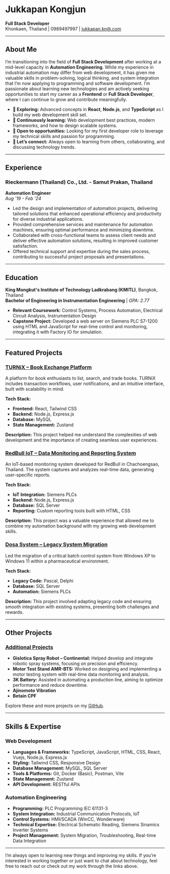 # Jukkapan Kongjun

**Full Stack Developer**  
Khonkaen, Thailand | 0989497997 | [jukkapan.kn@.com](mailto:jukkapan.kn@.com)

---

## About Me

I’m transitioning into the field of **Full Stack Development** after working at a mid-level capacity in **Automation Engineering**. While my experience in industrial automation may differ from web development, it has given me valuable skills in problem-solving, logical thinking, and system integration that I’m now applying to programming and software development. I’m passionate about learning new technologies and am actively seeking opportunities to start my career as a **Frontend** or **Full Stack Developer**, where I can continue to grow and contribute meaningfully.

- **🔭 Exploring:** Advanced concepts in **React**, **Node.js**, and **TypeScript** as I build my web development skill set.
- **🌱 Continuously learning:** Web development best practices, modern frameworks, and how to design scalable systems.
- **💼 Open to opportunities:** Looking for my first developer role to leverage my technical skills and passion for programming.
- **💬 Let’s connect:** Always open to learning from others, collaborating, and discussing technology trends.

---

## Experience

### Rieckermann (Thailand) Co., Ltd. - Samut Prakan, Thailand  
**Automation Engineer**  
*Aug '19 - Feb '24*  
- Led the design and implementation of automation projects, delivering tailored solutions that enhanced operational efficiency and productivity for diverse industrial applications.
- Provided comprehensive services and maintenance for automation machines, ensuring optimal performance and minimizing downtime.
- Collaborated with cross-functional teams to assess client needs and deliver effective automation solutions, resulting in improved customer satisfaction.
- Offered technical support and expertise during the sales process, contributing to successful project proposals and presentations.

---

## Education

**King Mongkut's Institute of Technology Ladkrabang (KMITL)**, Bangkok, Thailand  
**Bachelor of Engineering in Instrumentation Engineering** | *GPA: 2.77*  
- **Relevant Coursework:** Control Systems, Process Automation, Electrical Circuit Analysis, Instrumentation Design
- **Capstone Project:** Developed a web server on Siemens PLC S7-1200 using HTML and JavaScript for real-time control and monitoring, integrating it with Factory IO for simulation.
---

## Featured Projects

### [TURNiX – Book Exchange Platform](https://github.com/yourusername/turnix)
A platform for book enthusiasts to list, search, and trade books. TURNiX includes transaction workflows, user notifications, and an intuitive interface, built with scalability in mind.

**Tech Stack:**
- **Frontend:** React, Tailwind CSS
- **Backend:** Node.js, Express.js
- **Database:** MySQL
- **State Management:** Zustand

**Description:**
This project helped me understand the complexities of web development and the importance of creating seamless user experiences.

### [RedBull IoT – Data Monitoring and Reporting System](https://github.com/yourusername/redbull-iot)
An IoT-based monitoring system developed for RedBull in Chachoengsao, Thailand. The system captures and analyzes real-time data, generating user-specific reports.

**Tech Stack:**
- **IoT Integration:** Siemens PLCs
- **Backend:** Node.js, Express.js
- **Database:** SQL Server
- **Reporting:** Custom reporting tools built with HTML, CSS

**Description:**
This project was a valuable experience that allowed me to combine my automation background with my growing web development skills.

### [Dosa System – Legacy System Migration](https://github.com/yourusername/legacy-system-migration)
Led the migration of a critical batch control system from Windows XP to Windows 11 within a pharmaceutical environment.

**Tech Stack:**
- **Legacy Code:** Pascal, Delphi
- **Database:** SQL Server
- **Automation:** Siemens PLCs

**Description:**
This project involved adapting legacy code and ensuring smooth integration with existing systems, presenting both challenges and rewards.

---

## Other Projects

### [Additional Projects](https://github.com/yourusername/other-projects)
- **Gislotica Spray Robot – Continental:** Helped develop and integrate robotic spray systems, focusing on precision and efficiency.
- **Motor Test Stand AMR-BTS:** Worked on designing and implementing a motor testing system with real-time data monitoring and analysis.
- **3K Battery:** Assisted in automating a production line, aiming to optimize performance and reduce downtime.
- **Ajinomoto Vibration**
- **Betain CPF**

Explore these and more projects on my [GitHub](https://github.com/Not-Jukkapan?tab=repositories).

---

## Skills & Expertise

### Web Development
- **Languages & Frameworks:** TypeScript, JavaScript, HTML, CSS, React, Vuejs, Node.js, Express.js
- **Styling:** Tailwind CSS, Responsive Design
- **Database Management:** MySQL, SQL Server
- **Tools & Platforms:** Git, Docker (Basic), Postman, Vite
- **State Management:** Zustand
- **API Development:** RESTful APIs

### Automation Engineering
- **Programming:** PLC Programming IEC 61131-3
- **System Integration:** Industrial Communication Protocols, IoT
- **Control Systems:** HMI/SCADA (WinCC, Wonderware)
- **Technical Expertise:** Electrical Schematic Reading, Siemens Sinamics Inverter Systems
- **Project Management:** System Migration, Troubleshooting, Real-time Data Integration

---

I’m always open to learning new things and improving my skills. If you’re interested in working together or just want to chat about technology, feel free to reach out or check out my work through the links above.

